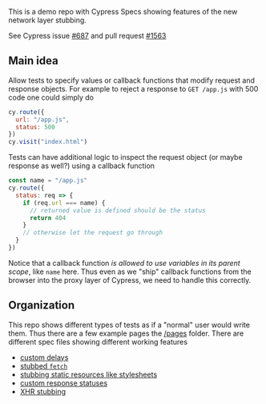 This is a demo repo with Cypress Specs showing features of the new network layer stubbing.

See Cypress issue [#687](https://github.com/cypress-io/cypress/issues/687) and pull request [#1563](https://github.com/cypress-io/cypress/pull/1563/)

## Main idea

Allow tests to specify values or callback functions that modify request and response objects. For example to reject a response to `GET /app.js` with 500 code one could simply do

```js
cy.route({
  url: "/app.js",
  status: 500
})
cy.visit("index.html")
```

Tests can have additional logic to inspect the request object (or maybe response as well?) using a callback function

```js
const name = "/app.js"
cy.route({
  status: req => {
    if (req.url === name) {
      // returned value is defined should be the status
      return 404
    }
    // otherwise let the request go through
  }
})
```

Notice that a callback function _is allowed to use variables in its parent scope_, like `name` here. Thus even as we "ship" callback functions from the browser into the proxy layer of Cypress, we need to handle this correctly.

## Organization

This repo shows different types of tests as if a "normal" user would write them. Thus there are a few example pages the [/pages](/pages) folder. There are different spec files showing different working features

- [custom delays](cypress/integration/delay-spec.js)
- [stubbed `fetch`](cypress/integration/fetch-spec.js)
- [stubbing static resources like stylesheets](cypress/integration/resource-spec.js)
- [custom response statuses](cypress/integration/status-spec.js)
- [XHR stubbing](cypress/integration/xhr-spec.js)
